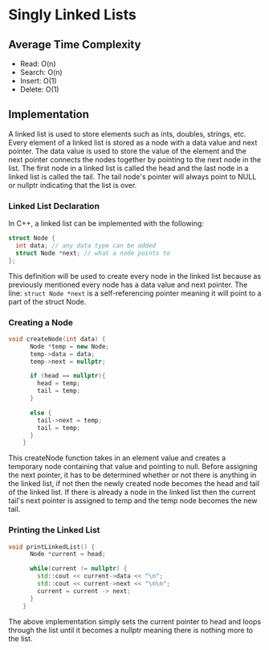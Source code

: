 # Singly Linked Lists

## Average Time Complexity
- Read: O(n)
- Search: O(n)
- Insert: O(1)
- Delete: O(1)

## Implementation
A linked list is used to store elements such as ints, doubles, strings, etc. Every element of a linked list is stored as a node with a data value and next pointer. The data value is used to store the value of the element and the next pointer connects the nodes together by pointing to the next node in the list. The first node in a linked list is called the head and the last node in a linked list is called the tail. The tail node's pointer will always point to NULL or nullptr indicating that the list is over.

### Linked List Declaration
In C++, a linked list can be implemented with the following:
``` C++
struct Node {
  int data; // any data type can be added
  struct Node *next; // what a node points to
};
```
This definition will be used to create every node in the linked list because as previously mentioned every node has a data value and next pointer. The line: `struct Node *next` is a self-referencing pointer meaning it will point to a part of the struct Node.

### Creating a Node
``` C++
void createNode(int data) {
      Node *temp = new Node;
      temp->data = data;
      temp->next = nullptr;

      if (head == nullptr){
        head = temp;
        tail = temp;
      }

      else {
        tail->next = temp;
        tail = temp;
      }
    }
```
This createNode function takes in an element value and creates a temporary node containing that value and pointing to null. Before assigning the next pointer, it has to be determined whether or not there is anything in the linked list, if not then the newly created node becomes the head and tail of the linked list. If there is already a node in the linked list then the current tail's next pointer is assigned to temp and the temp node becomes the new tail.

### Printing the Linked List
``` C++
void printLinkedList() {
      Node *current = head;

      while(current != nullptr) {
        std::cout << current->data << "\n";
        std::cout << current->next << "\n\n";
        current = current -> next;
      }
    }
```
The above implementation simply sets the current pointer to head and loops through the list until it becomes a nullptr meaning there is nothing more to the list.